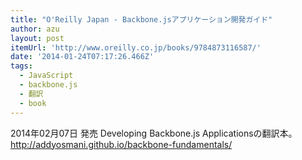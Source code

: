 ```yaml
---
title: "O'Reilly Japan - Backbone.jsアプリケーション開発ガイド"
author: azu
layout: post
itemUrl: 'http://www.oreilly.co.jp/books/9784873116587/'
date: '2014-01-24T07:17:26.466Z'
tags:
  - JavaScript
  - backbone.js
  - 翻訳
  - book
---
```

2014年02月07日 発売
Developing Backbone.js Applicationsの翻訳本。
http://addyosmani.github.io/backbone-fundamentals/
